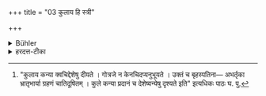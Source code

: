 +++
title = "03 कुलाय हि स्त्री"

+++

<details><summary>Bühler</summary>

3. For they declare, that a bride is given to the family (of her husband, and not to the husband alone).
</details>

<details><summary>हरदत्त-टीका</summary>

## सूत्रम्
कुलाय हि स्त्री प्रदीयत इत्युपदिशन्ति ॥३॥  
### प्रस्तावः
कः पुनस्सगोत्रस्य विशेषः ? तमाह—  
### टिप्पनी
हि यस्मात् स्त्री कन्या प्रदीयमाना कुलायैव प्रदीयत इत्युपदिशन्ति धर्मज्ञाः । तस्मात् सगोत्रायैव समाचक्षीतति[^१] ॥३॥  


[^१]:

    "कुलाय कन्या क्वचिद्देशेषु दीयते । गोत्रजे न केनचिदप्यनुभूयते । उक्तं च बृहस्पतिना— अभर्तृका भ्रातृभार्या ग्रहणं चातिदूषितम् । कुले कन्या प्रदानं च देशेष्वन्येषु दृश्यते इति" इत्यधिकः पाठः घ. पु.
</details>
